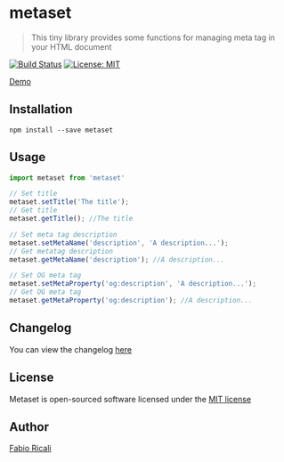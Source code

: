 # metaset

> This tiny library provides some functions for managing meta tag in your HTML document

<a href="https://travis-ci.org/fabioricali/metaset" target="_blank"><img src="https://travis-ci.org/fabioricali/metaset.svg?branch=master" title="Build Status"/></a>
<a href="https://opensource.org/licenses/MIT" target="_blank"><img src="https://img.shields.io/badge/License-MIT-yellow.svg" title="License: MIT"/></a>

[Demo](https://fabioricali.github.io/metaset/demo/)

## Installation
```
npm install --save metaset
```

## Usage
```js
import metaset from 'metaset'

// Set title
metaset.setTitle('The title');
// Get title
metaset.getTitle(); //The title

// Set meta tag description
metaset.setMetaName('description', 'A description...');
// Get metatag description
metaset.getMetaName('description'); //A description...

// Set OG meta tag
metaset.setMetaProperty('og:description', 'A description...');
// Get OG meta tag
metaset.getMetaProperty('og:description'); //A description...
```

## Changelog
You can view the changelog <a target="_blank" href="https://github.com/fabioricali/metaset/blob/master/CHANGELOG.md">here</a>

## License
Metaset is open-sourced software licensed under the <a target="_blank" href="http://opensource.org/licenses/MIT">MIT license</a>

## Author
<a target="_blank" href="http://rica.li">Fabio Ricali</a>